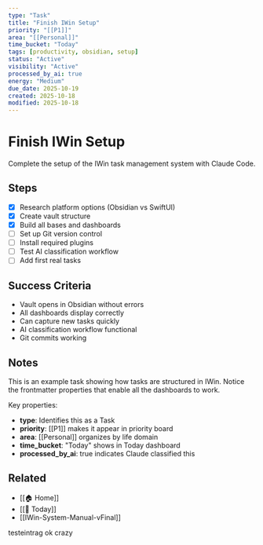 ```yaml
---
type: "Task"
title: "Finish IWin Setup"
priority: "[[P1]]"
area: "[[Personal]]"
time_bucket: "Today"
tags: [productivity, obsidian, setup]
status: "Active"
visibility: "Active"
processed_by_ai: true
energy: "Medium"
due_date: 2025-10-19
created: 2025-10-18
modified: 2025-10-18
---
```


# Finish IWin Setup

Complete the setup of the IWin task management system with Claude Code.

## Steps
- [x] Research platform options (Obsidian vs SwiftUI)
- [x] Create vault structure
- [x] Build all bases and dashboards
- [ ] Set up Git version control
- [ ] Install required plugins
- [ ] Test AI classification workflow
- [ ] Add first real tasks

## Success Criteria
- Vault opens in Obsidian without errors
- All dashboards display correctly
- Can capture new tasks quickly
- AI classification workflow functional
- Git commits working

## Notes
This is an example task showing how tasks are structured in IWin. Notice the frontmatter properties that enable all the dashboards to work.

Key properties:
- **type**: Identifies this as a Task
- **priority**: [[P1]] makes it appear in priority board
- **area**: [[Personal]] organizes by life domain
- **time_bucket**: "Today" shows in Today dashboard
- **processed_by_ai**: true indicates Claude classified this

## Related
- [[🏠 Home]]
- [[📅 Today]]
- [[IWin-System-Manual-vFinal]]

testeintrag
ok crazy